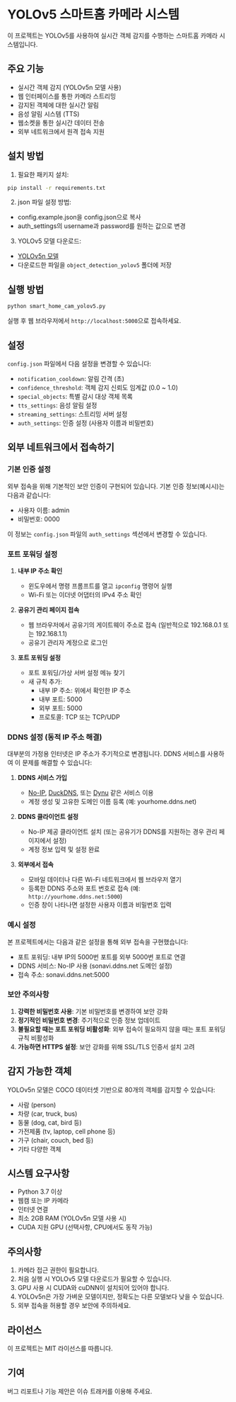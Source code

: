 # YOLOv5 스마트홈 카메라 시스템

이 프로젝트는 YOLOv5를 사용하여 실시간 객체 감지를 수행하는 스마트홈 카메라 시스템입니다.

## 주요 기능

- 실시간 객체 감지 (YOLOv5n 모델 사용)
- 웹 인터페이스를 통한 카메라 스트리밍
- 감지된 객체에 대한 실시간 알림
- 음성 알림 시스템 (TTS)
- 웹소켓을 통한 실시간 데이터 전송
- 외부 네트워크에서 원격 접속 지원

## 설치 방법

1. 필요한 패키지 설치:
```bash
pip install -r requirements.txt
```

2. json 파일 설정 방법:
- config.example.json을 config.json으로 복사
- auth_settings의 username과 password를 원하는 값으로 변경

3. YOLOv5 모델 다운로드:
- [YOLOv5n 모델](https://github.com/ultralytics/yolov5/releases/download/v6.1/yolov5n.pt)
- 다운로드한 파일을 `object_detection_yolov5` 폴더에 저장

## 실행 방법

```bash
python smart_home_cam_yolov5.py
```

실행 후 웹 브라우저에서 `http://localhost:5000`으로 접속하세요.

## 설정

`config.json` 파일에서 다음 설정을 변경할 수 있습니다:

- `notification_cooldown`: 알림 간격 (초)
- `confidence_threshold`: 객체 감지 신뢰도 임계값 (0.0 ~ 1.0)
- `special_objects`: 특별 감시 대상 객체 목록
- `tts_settings`: 음성 알림 설정
- `streaming_settings`: 스트리밍 서버 설정
- `auth_settings`: 인증 설정 (사용자 이름과 비밀번호)

## 외부 네트워크에서 접속하기

### 기본 인증 설정

외부 접속을 위해 기본적인 보안 인증이 구현되어 있습니다. 기본 인증 정보(예시시)는 다음과 같습니다:
- 사용자 이름: admin
- 비밀번호: 0000

이 정보는 `config.json` 파일의 `auth_settings` 섹션에서 변경할 수 있습니다.

### 포트 포워딩 설정

1. **내부 IP 주소 확인**
   - 윈도우에서 명령 프롬프트를 열고 `ipconfig` 명령어 실행
   - Wi-Fi 또는 이더넷 어댑터의 IPv4 주소 확인

2. **공유기 관리 페이지 접속**
   - 웹 브라우저에서 공유기의 게이트웨이 주소로 접속 (일반적으로 192.168.0.1 또는 192.168.1.1)
   - 공유기 관리자 계정으로 로그인

3. **포트 포워딩 설정**
   - 포트 포워딩/가상 서버 설정 메뉴 찾기
   - 새 규칙 추가:
     - 내부 IP 주소: 위에서 확인한 IP 주소
     - 내부 포트: 5000
     - 외부 포트: 5000
     - 프로토콜: TCP 또는 TCP/UDP

### DDNS 설정 (동적 IP 주소 해결)

대부분의 가정용 인터넷은 IP 주소가 주기적으로 변경됩니다. DDNS 서비스를 사용하여 이 문제를 해결할 수 있습니다:

1. **DDNS 서비스 가입**
   - [No-IP](https://www.noip.com/), [DuckDNS](https://www.duckdns.org/), 또는 [Dynu](https://www.dynu.com/) 같은 서비스 이용
   - 계정 생성 및 고유한 도메인 이름 등록 (예: yourhome.ddns.net)

2. **DDNS 클라이언트 설정**
   - No-IP 제공 클라이언트 설치 (또는 공유기가 DDNS를 지원하는 경우 관리 페이지에서 설정)
   - 계정 정보 입력 및 설정 완료

3. **외부에서 접속**
   - 모바일 데이터나 다른 Wi-Fi 네트워크에서 웹 브라우저 열기
   - 등록한 DDNS 주소와 포트 번호로 접속 (예: `http://yourhome.ddns.net:5000`)
   - 인증 창이 나타나면 설정한 사용자 이름과 비밀번호 입력

### 예시 설정

본 프로젝트에서는 다음과 같은 설정을 통해 외부 접속을 구현했습니다:
- 포트 포워딩: 내부 IP의 5000번 포트를 외부 5000번 포트로 연결
- DDNS 서비스: No-IP 사용 (sonavi.ddns.net 도메인 설정)
- 접속 주소: sonavi.ddns.net:5000

### 보안 주의사항

1. **강력한 비밀번호 사용**: 기본 비밀번호를 변경하여 보안 강화
2. **정기적인 비밀번호 변경**: 주기적으로 인증 정보 업데이트
3. **불필요할 때는 포트 포워딩 비활성화**: 외부 접속이 필요하지 않을 때는 포트 포워딩 규칙 비활성화
4. **가능하면 HTTPS 설정**: 보안 강화를 위해 SSL/TLS 인증서 설치 고려

## 감지 가능한 객체

YOLOv5n 모델은 COCO 데이터셋 기반으로 80개의 객체를 감지할 수 있습니다:
- 사람 (person)
- 차량 (car, truck, bus)
- 동물 (dog, cat, bird 등)
- 가전제품 (tv, laptop, cell phone 등)
- 가구 (chair, couch, bed 등)
- 기타 다양한 객체

## 시스템 요구사항

- Python 3.7 이상
- 웹캠 또는 IP 카메라
- 인터넷 연결
- 최소 2GB RAM (YOLOv5n 모델 사용 시)
- CUDA 지원 GPU (선택사항, CPU에서도 동작 가능)

## 주의사항

1. 카메라 접근 권한이 필요합니다.
2. 처음 실행 시 YOLOv5 모델 다운로드가 필요할 수 있습니다.
3. GPU 사용 시 CUDA와 cuDNN이 설치되어 있어야 합니다.
4. YOLOv5n은 가장 가벼운 모델이지만, 정확도는 다른 모델보다 낮을 수 있습니다.
5. 외부 접속을 허용할 경우 보안에 주의하세요.

## 라이선스

이 프로젝트는 MIT 라이선스를 따릅니다.

## 기여

버그 리포트나 기능 제안은 이슈 트래커를 이용해 주세요. 